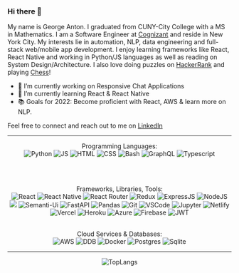 ### Hi there 👋

My name is George Anton. I graduated from CUNY-City College with a MS in Mathematics. I am a Software Engineer at [Cognizant](https://www.cognizant.com/us/en) and reside in New York City. My interests lie in automation, NLP, data engineering and full-stack web/mobile app development.  I enjoy learning frameworks like React, React Native and working in Python/JS languages as well as reading on System Design/Architecture. I also love doing puzzles on [HackerRank](https://www.hackerrank.com/ganton000) and playing [Chess](https://www.chess.com/member/anton-d4e4)!


- 🔭 I’m currently working on Responsive Chat Applications 
- 🌱 I’m currently learning React & React Native 
- 📚 Goals for 2022: Become proficient with React, AWS & learn more on NLP.

Feel free to connect and reach out to me on [LinkedIn](https://www.linkedin.com/in/ganton000/)

 --- 
 <p align="center">
Programming Languages: <br /> 
<img alt="Python" src="https://img.shields.io/badge/python-3670A0?style=for-the-badge&logo=python&logoColor=ffdd54"/>
<img alt="JS" src="https://img.shields.io/badge/javascript-%23323330.svg?style=for-the-badge&logo=javascript&logoColor=%23F7DF1E"/>
<img alt="HTML" src="https://img.shields.io/badge/html5-%23E34F26.svg?style=for-the-badge&logo=html5&logoColor=white"/>
<img alt="CSS" src="https://img.shields.io/badge/css3-%231572B6.svg?style=for-the-badge&logo=css3&logoColor=white"/>
<img alt="Bash" src="https://img.shields.io/badge/shell_script-%23121011.svg?style=for-the-badge&logo=gnu-bash&logoColor=white:"/>
<img alt="GraphQL" src="https://img.shields.io/badge/-GraphQL-E10098?style=for-the-badge&logo=graphql&logoColor=white"/>
<img alt="Typescript" src="https://img.shields.io/badge/typescript-%23007ACC.svg?style=for-the-badge&logo=typescript&logoColor=white"/>
</p>
<br />
<br />
<p align="center">
Frameworks, Libraries, Tools: <br />
<img alt="React" src="https://img.shields.io/badge/react-%2320232a.svg?style=for-the-badge&logo=react&logoColor=%2361DAFB"/>
<img alt="React Native" src="https://img.shields.io/badge/react_native-%2320232a.svg?style=for-the-badge&logo=react&logoColor=%2361DAFB"/>
<img alt="React Router" src="https://img.shields.io/badge/React_Router-CA4245?style=for-the-badge&logo=react-router&logoColor=white"/>
<img alt="Redux" src="https://img.shields.io/badge/redux-%23593d88.svg?style=for-the-badge&logo=redux&logoColor=white"/>
<img alt="ExpressJS" src="https://img.shields.io/badge/express.js-%23404d59.svg?style=for-the-badge&logo=express&logoColor=%2361DAFB"/>
<img alt="NodeJS" src="https://img.shields.io/badge/node.js-6DA55F?style=for-the-badge&logo=node.js&logoColor=white"/>
<img alt"GatsbyJS" src="https://img.shields.io/badge/Gatsby-%23663399.svg?style=for-the-badge&logo=gatsby&logoColor=white"/>
<img alt="Semanti-Ui" src="https://img.shields.io/badge/Semantic%20UI%20React-%2335BDB2.svg?style=for-the-badge&logo=SemanticUIReact&logoColor=white"/>
<img alt="FastAPI" src="https://img.shields.io/badge/FastAPI-005571?style=for-the-badge&logo=fastapi"/>
<img alt="Pandas" src="https://img.shields.io/badge/pandas-%23150458.svg?style=for-the-badge&logo=pandas&logoColor=white"/>
<img alt="Git" src="https://img.shields.io/badge/git-%23F05033.svg?style=for-the-badge&logo=git&logoColor=white"/>
<img alt="VSCode" src="https://img.shields.io/badge/Visual%20Studio%20Code-0078d7.svg?style=for-the-badge&logo=visual-studio-code&logoColor=white"/>
<img alt="Jupyter" src="https://img.shields.io/badge/jupyter-%23FA0F00.svg?style=for-the-badge&logo=jupyter&logoColor=white"/>
<img alt="Netlify" src="https://img.shields.io/badge/netlify-%23000000.svg?style=for-the-badge&logo=netlify&logoColor=#00C7B7"/>
<img alt="Vercel" src="https://img.shields.io/badge/vercel-%23000000.svg?style=for-the-badge&logo=vercel&logoColor=white"/>
<img alt="Heroku" src="https://img.shields.io/badge/heroku-%23430098.svg?style=for-the-badge&logo=heroku&logoColor=white)"/>
<img alt="Azure" src="https://img.shields.io/badge/azure-%230072C6.svg?style=for-the-badge&logo=microsoftazure&logoColor=white"/>
<img alt="Firebase" src="https://img.shields.io/badge/firebase-%23039BE5.svg?style=for-the-badge&logo=firebase"/> 
<img alt="JWT" src="https://img.shields.io/badge/JWT-black?style=for-the-badge&logo=JSON%20web%20tokens"/>
<br />
<br />
<p align="center">
Cloud Services & Databases: <br />
<img alt="AWS" src="https://img.shields.io/badge/AWS-%23FF9900.svg?style=for-the-badge&logo=amazon-aws&logoColor=white"/>
<img alt="DDB" src="https://img.shields.io/badge/Amazon%20DynamoDB-4053D6?style=for-the-badge&logo=Amazon%20DynamoDB&logoColor=white"/>
<img alt="Docker" src="https://img.shields.io/badge/docker-%230db7ed.svg?style=for-the-badge&logo=docker&logoColor=white"/>
<img alt="Postgres" src="https://img.shields.io/badge/postgres-%23316192.svg?style=for-the-badge&logo=postgresql&logoColor=white"/>
<img alt="Sqlite" src="https://img.shields.io/badge/sqlite-%2307405e.svg?style=for-the-badge&logo=sqlite&logoColor=white"/>
</p>

---
<p align="center">
<img alt="TopLangs" src="https://github-readme-stats.vercel.app/api/top-langs/?username=ganton000&layout=compact&count_private=true&exclude_repo=DS_Klosterman_Book&langs_count=6)](https://github.com/anuraghazra/github-readme-stats"/>
</p>

<!--
**ganton000/ganton000** is a ✨ _special_ ✨ repository because its `README.md` (this file) appears on your GitHub profile.

Here are some ideas to get you started:

- 🔭 I’m currently working on ...
- 🌱 I’m currently learning ...
- 👯 I’m looking to collaborate on ...
- 🤔 I’m looking for help with ...
- 💬 Ask me about ...
- 📫 How to reach me: ...
- 😄 Pronouns: ...
- ⚡ Fun fact: ...
-->

